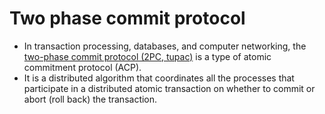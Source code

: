 # Two phase commit protocol
- In transaction processing, databases, and computer networking, the [two-phase commit protocol (2PC, tupac)](https://en.wikipedia.org/wiki/Two-phase_commit_protocol) is a type of atomic commitment protocol (ACP). 
- It is a distributed algorithm that coordinates all the processes that participate in a distributed atomic transaction on whether to commit or abort (roll back) the transaction. 
